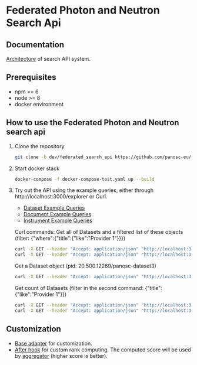 # Federated Photon and Neutron Search Api

## Documentation

[Architecture](https://confluence.panosc.eu/display/wp3/Search+aggregation) of search API system.


## Prerequisites

- npm >= 6
- node >= 8
- docker environment

## How to use the Federated Photon and Neutron search api

1. Clone the repository

   ```bash
   git clone -b dev/federated_search_api https://github.com/panosc-eu/search-api.git
   ```

2. Start docker stack

   ```bash
   docker-compose -f docker-compose-test.yaml up --build
   ```

3. Try out the API using the example queries, either through http://localhost:3000/explorer or Curl.

   - [Dataset Example Queries](./doc/dataset-example-queries.md)
   - [Document Example Queries](./doc/document-example-queries.md)
   - [Instrument Example Queries](./doc/instrument-example-queries.md)
   
   Curl commands:
   Get all of Datasets and a filtered list of these objects (filter: {"where":{"title":{"like":"Provider 1"}}}) 
   ```bash
   curl -X GET --header "Accept: application/json" "http://localhost:3000/api/Datasets"
   curl -X GET --header "Accept: application/json" "http://localhost:3000/api/Datasets?filter=%7B%22where%22%3A%7B%22title%22%3A%7B%22like%22%3A%22Provider%201%22%7D%7D%7D"
   ```
   
   Get a Dataset object (pid: 20.500.12269/panosc-dataset3)
   ```bash
   curl -X GET --header "Accept: application/json" "http://localhost:3000/api/Datasets/20.500.12269%2Fpanosc-dataset3"
   ```
   
   Get count of Datasets (filter in the second command: {"title":{"like":"Provider 1"}})
   ```bash
   curl -X GET --header "Accept: application/json" "http://localhost:3000/api/Datasets/count"
   curl -X GET --header "Accept: application/json" "http://localhost:3000/api/Datasets/count?where=%7B%22title%22%3A%7B%22like%22%3A%22Provider%201%22%7D%7D"
   ```

## Customization

- [Base adapter](./search-api-data-provider/common/customAdapter.js) for customization.
- [After hook](./search-api-data-provider/common/mixins/score.js) for custom rank computing. The computed score will be used by [aggregator](./search-api/server/aggregator.js) (higher score is better).
